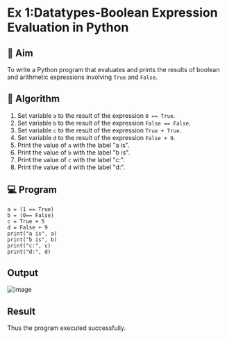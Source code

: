 
# Ex 1:Datatypes-Boolean Expression Evaluation in Python

## 🎯 Aim
To write a Python program that evaluates and prints the results of boolean and arithmetic expressions involving `True` and `False`.

## 🧠 Algorithm
1. Set variable `a` to the result of the expression `0 == True`.
2. Set variable `b` to the result of the expression `False == False`.
3. Set variable `c` to the result of the expression `True + True`.
4. Set variable `d` to the result of the expression `False + 9`.
5. Print the value of `a` with the label "a is".
6. Print the value of `b` with the label "b is".
7. Print the value of `c` with the label "c:".
8. Print the value of `d` with the label "d:".

## 💻 Program
```
a = (1 == True)
b = (0== False)
c = True + 5
d = False + 9
print("a is", a)
print("b is", b)
print("c:", c)
print("d:", d)
```

## Output
![image](https://github.com/user-attachments/assets/0dbeeaaa-eca1-4345-aa0a-bd6d9cf7b838)

## Result
Thus the program executed successfully.
